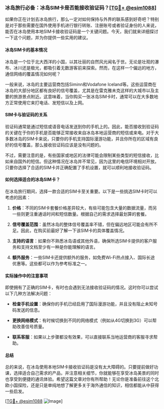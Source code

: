 ### 冰岛旅行必备：冰岛SIM卡是否能接收验证码？[[TG💪+ @esim1088](https://t.me/s/esim1088)]

如果你正在计划去冰岛旅行，那么一定对如何保持与外界的联系感到好奇吧？特别是对于那些需要在国外使用手机进行银行转账、注册账号或者验证身份的人来说，能否在冰岛使用本地SIM卡接收验证码是一个关键问题。今天，我们就来详细探讨一下这个问题，并为你提供一些实用的建议。

#### 冰岛SIM卡的基本情况

冰岛是一个位于北大西洋的小国，以其壮丽的自然风光闻名于世。无论是壮观的瀑布、冰川还是极光，都吸引着无数游客前来探索。然而，在这样一个偏远的地方，通信网络的覆盖情况如何呢？

一般来说，冰岛的主要运营商包括Siminn和Vodafone Iceland等。这些运营商在冰岛的大部分地区都有良好的信号覆盖，尤其是在雷克雅未克这样的大城市以及主要的旅游景点附近。这意味着，当你购买一张冰岛SIM卡时，通常可以在大多数地方正常使用它来打电话、发短信以及上网。

#### SIM卡与验证码的关系

验证码通常是通过短信或语音电话发送到你的手机上的。因此，能否接收到验证码的关键在于你的手机是否能够正常接收来自冰岛本地运营商的短信或来电。对于大多数冰岛的SIM卡来说，只要你的手机支持国际漫游功能，并且你所在的区域有良好的信号覆盖，那么接收验证码应该是没有问题的。

不过，需要注意的是，有些国家或地区的法律可能会限制某些类型的短信接收，比如来自国外的短信。但这种情况在冰岛并不常见，因为这里的电信环境相对开放。只要你选择了合适的SIM卡并正确配置了手机设置，就可以顺利地接收验证码。

#### 如何选择适合的冰岛SIM卡？

在冰岛旅行期间，选择一款合适的SIM卡至关重要。以下是一些挑选SIM卡时可以考虑的因素：

1. **价格**：不同的SIM卡套餐价格差异较大，有些可能包含大量的数据流量，而另一些则更注重通话时间和短信数量。根据自己的需求选择最划算的套餐。
   
2. **信号覆盖范围**：虽然冰岛的整体信号覆盖率不错，但在偏远地区可能会有所不足。因此，在购买前最好了解一下该SIM卡的具体覆盖情况。

3. **支持的语言**：如果你不熟悉冰岛语或其他外语，确保所选SIM卡提供的客户服务和支持文档至少有一种是你能理解的语言。

4. **额外服务**：一些SIM卡还提供额外的服务，如免费Wi-Fi热点接入、国际长途优惠等。这些都可以作为参考标准之一。

#### 实际操作中的注意事项

即使拥有了正确的SIM卡，有时也会遇到无法接收验证码的情况。这时你可以尝试以下几种方法解决问题：

- **检查手机设置**：确保你的手机已经启用了国际漫游功能，并且没有阻止未知号码发送的信息。
  
- **更换网络模式**：有时候切换到不同的网络模式（例如从4G切换到3G）可以帮助改善信号质量。

- **联系客服**：如果以上步骤都没有效果，可以直接联系当地运营商的客服寻求帮助。

#### 总结

总的来说，在冰岛使用本地SIM卡接收验证码是没有太大障碍的。只要提前做好功课，选择适合自己需求的产品，并注意相关细节，你就能够在享受冰岛美景的同时也享受到便捷的通讯体验。希望这篇文章对你有所帮助！无论你是准备前往这个北欧小国探险，还是只是单纯地想了解更多关于海外通信的知识，相信都能从中获得一些启发。

[[TG💪+ @esim1088](https://t.me/s/esim1088) ![Image](https://i.postimg.cc/4NQfJmqS/Snipaste-2025-05-13-00-14-12.png)]